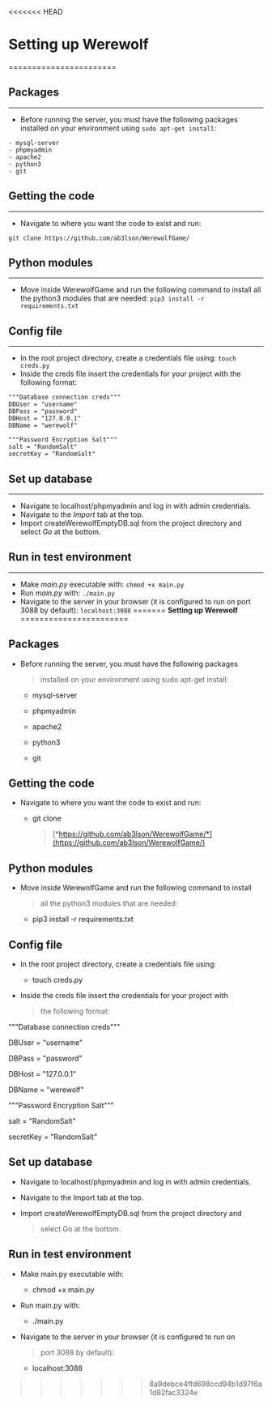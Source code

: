 <<<<<<< HEAD

# Setting up Werewolf

=======================
## Packages

--------
- Before running the server, you must have the following packages installed on your environment using `sudo apt-get install`:
```
- mysql-server
- phpmyadmin
- apache2
- python3
- git
```
  
## Getting the code

----------------

- Navigate to where you want the code to exist and run:

`git clone https://github.com/ab3lson/WerewolfGame/`

## Python modules

--------------
- Move inside WerewolfGame and run the following command to install all the python3 modules that are needed:
`pip3 install -r requirements.txt`
## Config file

-----------
- In the root project directory, create a credentials file using:
`touch creds.py`
- Inside the creds file insert the credentials for your project with the following format:
```
"""Database connection creds"""
DBUser = "username"
DBPass = "password"
DBHost = "127.0.0.1"
DBName = "werewolf"

"""Password Encryption Salt"""
salt = "RandomSalt"
secretKey = "RandomSalt"
```
  

## Set up database

---------------
- Navigate to localhost/phpmyadmin and log in with admin credentials.
- Navigate to the *Import* tab at the top.
- Import createWerewolfEmptyDB.sql from the project directory and select *Go* at the bottom.

  

## Run in test environment

-----------------------
- Make *main.py* executable with:
`chmod +x main.py`
- Run *main.py* with:
`./main.py`
- Navigate to the server in your browser (it is configured to run on port 3088 by default):
 `localhost:3088`
=======
**Setting up Werewolf**
=======================

Packages
--------

-   Before running the server, you must have the following packages
    > installed on your environment using sudo apt-get install:

    -   mysql-server

    -   phpmyadmin

    -   apache2

    -   python3

    -   git

Getting the code
----------------

-   Navigate to where you want the code to exist and run:

    -   git clone
        > [*https://github.com/ab3lson/WerewolfGame/*](https://github.com/ab3lson/WerewolfGame/)

Python modules
--------------

-   Move inside WerewolfGame and run the following command to install
    > all the python3 modules that are needed:

    -   pip3 install -r requirements.txt

Config file
-----------

-   In the root project directory, create a credentials file using:

    -   touch creds.py

-   Inside the creds file insert the credentials for your project with
    > the following format:

"""Database connection creds"""

DBUser = "username"

DBPass = "password"

DBHost = "127.0.0.1"

DBName = "werewolf"

"""Password Encryption Salt"""

salt = "RandomSalt"

secretKey = "RandomSalt"

Set up database
---------------

-   Navigate to localhost/phpmyadmin and log in with admin credentials.

-   Navigate to the Import tab at the top.

-   Import createWerewolfEmptyDB.sql from the project directory and
    > select Go at the bottom.

Run in test environment
-----------------------

-   Make main.py executable with:

    -   chmod +x main.py

-   Run main.py with:

    -   ./main.py

-   Navigate to the server in your browser (it is configured to run on
    > port 3088 by default):

    -   localhost:3088
>>>>>>> 8a9debce4ffd698ccd94b1d97f6a1d82fac3324e
